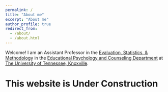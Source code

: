 ```yaml
---
permalink: /
title: "About me"
excerpt: "About me"
author_profile: true
redirect_from: 
  - /about/
  - /about.html
---
```


Welcome! I am an Assistant Professor in the [Evaluation, Statistics, & Methodology](https://epc.utk.edu/evaluation-statistics-measurement/)
in the [Educational Psychology and Counseling Department](https://epc.utk.edu/) at [The University of Tennessee, Knoxville](https://utk.edu).

# This website is Under Construction